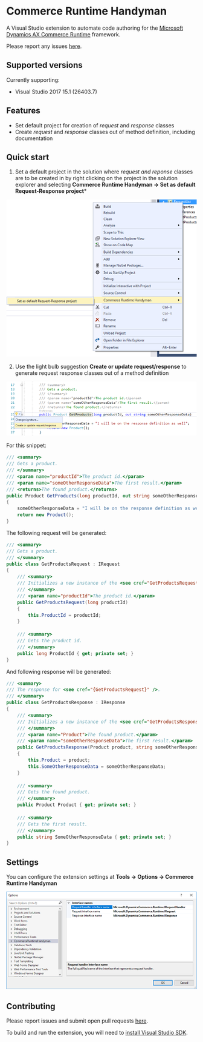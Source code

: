 # Commerce Runtime Handyman

A Visual Studio extension to automate code authoring for the [Microsoft Dynamics AX Commerce Runtime](https://ax.help.dynamics.com/en/wiki/commerce-runtime-overview/) framework.

Please report any issues [here](https://github.com/andreesteve/crthandyman/issues).

## Supported versions

Currently supporting:

* Visual Studio 2017 15.1 (26403.7)

## Features

* Set default project for creation of *request* and *response* classes
* Create *request* and *response* classes out of method definition, including documentation

## Quick start

1. Set a default project in the solution where *request and reponse* classes are to be created in
by right clicking on the project in the solution explorer and selecting **Commerce Runtime Handyman -> Set as default Request-Response project*** 

![Set default project](docs/imgs/set_default_project.png)

2. Use the light bulb suggestion **Create or update request/response** to generate request response classes out of a method definition

![Create request-response out off method](docs/imgs/create-request-response.png)

For this snippet:

```csharp
/// <summary>
/// Gets a product.
/// </summary>
/// <param name="productId">The product id.</param>
/// <param name="someOtherResponseData">The first result.</param>
/// <returns>The found product.</returns>
public Product GetProducts(long productId, out string someOtherResponseData)
{
    someOtherResponseData = "I will be on the response definition as well";
    return new Product();
}
```

The following request will be generated:

```csharp
/// <summary>
/// Gets a product.
/// </summary>
public class GetProductsRequest : IRequest
{
    /// <summary>
    /// Initializes a new instance of the <see cref="GetProductsRequest"/> class.
    /// </summary>
    /// <param name="productId">The product id.</param>
    public GetProductsRequest(long productId)
    {
        this.ProductId = productId;
    }    

    /// <summary>
    /// Gets the product id.
    /// </summary>
    public long ProductId { get; private set; }
}
```

And following response will be generated:

```csharp
/// <summary>
/// The response for <see cref="{GetProductsRequest}" />.
/// </summary>
public class GetProductsResponse : IResponse
{
    /// <summary>
    /// Initializes a new instance of the <see cref="GetProductsResponse"/> class.
    /// </summary>
    /// <param name="Product">The found product.</param>
    /// <param name="someOtherResponseData">The first result.</param>
    public GetProductsResponse(Product product, string someOtherResponseData)
    {
        this.Product = product;
        this.SomeOtherResponseData = someOtherResponseData;
    }    

    /// <summary>
    /// Gets the found product.
    /// </summary>
    public Product Product { get; private set; }

    /// <summary>
    /// Gets the first result.
    /// </summary>
    public string SomeOtherResponseData { get; private set; }
}
```

## Settings

You can configure the extension settings at **Tools -> Options -> Commerce Runtime Handyman**

![Handyman settings](docs/imgs/options_view.png)

## Contributing

Please report issues and submit open pull requests [here](https://github.com/andreesteve/crthandyman).

To build and run the extension, you will need to [install Visual Studio SDK](https://msdn.microsoft.com/en-us/library/mt683786.aspx).